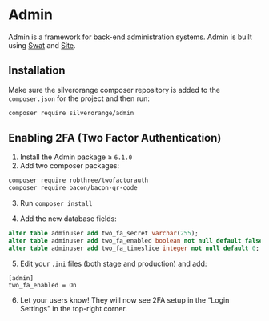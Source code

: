 Admin
=====
Admin is a framework for back-end administration systems. Admin is built using
[Swat](https://github.com/silverorange/swat) and
[Site](https://github.com/silverorange/site).

Installation
-----------
Make sure the silverorange composer repository is added to the `composer.json`
for the project and then run:

```sh
composer require silverorange/admin
```

Enabling 2FA (Two Factor Authentication)
-----------
1. Install the Admin package ≥ `6.1.0`
2. Add two composer packages:

  ```sh
  composer require robthree/twofactorauth
  composer require bacon/bacon-qr-code
  ```

3. Run `composer install`

4. Add the new database fields:

  ```sql
  alter table adminuser add two_fa_secret varchar(255);
  alter table adminuser add two_fa_enabled boolean not null default false;
  alter table adminuser add two_fa_timeslice integer not null default 0;
  ```

5. Edit your `.ini` files (both stage and production) and add:

  ```
  [admin]
  two_fa_enabled = On
  ```

6. Let your users know! They will now see 2FA setup in the “Login Settings” in the top-right corner.
